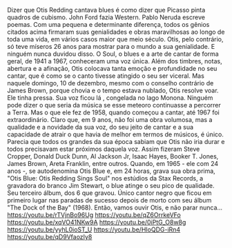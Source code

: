 
Dizer que Otis Redding cantava blues é como dizer que Picasso pinta quadros de cubismo. John Ford fazia  Western. Pablo Neruda escreve poemas.  Com uma pequena e determinante diferença, todos os gênios citados acima firmaram suas genialidades e obras maravilhosas ao longo de toda uma vida, em vários casos maior que meio século.  Otis, pelo contrário,  só teve míseros 26 anos para mostrar para o mundo a sua genialidade. E ninguém nunca duvidou disso. O Soul, o blues e a arte de cantar de forma geral, de 1941 a 1967, conheceram uma voz única. Além dos timbres, notas, abertura e a afinação, Otis colocava tanta emoção e profundidade no seu cantar, que é como se o canto tivesse atingido o seu ser viceral. Mas naquele domingo, 10 de dezembro, mesmo com o conselho contrário de James Brown, porque chovia e o tempo estava nublado, Otis resolve voar. Ele tinha pressa. Sua voz ficou lá , congelada no lago Monona. Ninguém pode dizer o que seria da música se esse meteoro continuasse a percorrer a Terra. Mas o que ele fez de 1958, quando começou a cantar, até 1967 foi extraordinário. Claro que, em 9 anos, não foi uma obra volumosa, mas a qualidade e a novidade da sua voz, do seu jeito de cantar e a sua capacidade de atrair o que havia de melhor em termos de músicos, é único. Parecia que todos os grandes da sua época sabiam que Otis não iria durar e todos precisavam estar próximos daquela voz. Assim fizeram Steve Cropper, Donald Duck Dunn, Al Jackson Jr, Isaac Hayes, Booker T. Jones, James Brown, Areta Franklin, entre outros. Quando, em 1965 - ele com 24 anos -, se autodenomina Otis Blue e, em 24 horas, grava sua obra prima, "Otis Blue: Otis Redding Sings Soul" nos estúdios da Stax Records, a gravadora do branco Jim Stewart, o blue atinge o seu pico de qualidade. Seu terceiro álbum, dos 6 que gravou. Único cantor negro que ficou em primeiro lugar nas paradas de sucesso depois de morto com seu álbum "The Dock of the Bay" (1968). 
Então, vamos ouvir Otis, e não parar nunca... 
https://youtu.be/rTVjnBo96Ug 
https://youtu.be/qZ6OrrkeVFo 
https://youtu.be/xqVO41NKw9A 
https://youtu.be/0iPtG_O8w8g 
https://youtu.be/yyhL0ioST_U 
https://youtu.be/HIoQDG-iRn4 
https://youtu.be/qD9VfaozIy8 

